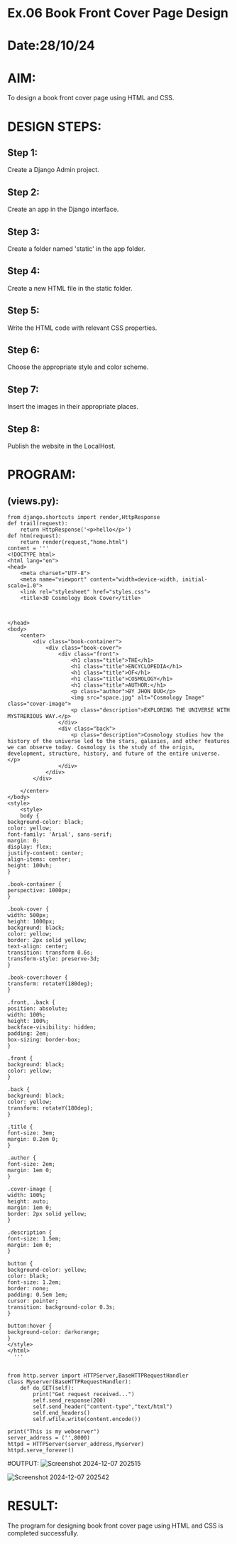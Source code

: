 # Ex.06 Book Front Cover Page Design
# Date:28/10/24
# AIM:
To design a book front cover page using HTML and CSS.

# DESIGN STEPS:
## Step 1:
Create a Django Admin project.

## Step 2:
Create an app in the Django interface.

## Step 3:
Create a folder named 'static' in the app folder.

## Step 4:
Create a new HTML file in the static folder.

## Step 5:
Write the HTML code with relevant CSS properties.

## Step 6:
Choose the appropriate style and color scheme.

## Step 7:
Insert the images in their appropriate places.

## Step 8:
Publish the website in the LocalHost.

# PROGRAM:
## (views.py):
~~~
from django.shortcuts import render,HttpResponse
def trail(request):
    return HttpResponse('<p>hello</p>')
def htm(request):
    return render(request,"home.html")
content = ''' 
<!DOCTYPE html>
<html lang="en">
<head>
    <meta charset="UTF-8">
    <meta name="viewport" content="width=device-width, initial-scale=1.0">
    <link rel="stylesheet" href="styles.css">
    <title>3D Cosmology Book Cover</title>
    
       

</head>
<body>
    <center>
        <div class="book-container">
            <div class="book-cover">
                <div class="front">
                    <h1 class="title">THE</h1>
                    <h1 class="title">ENCYCLOPEDIA</h1>
                    <h1 class="title">OF</h1>
                    <h1 class="title">COSMOLOGY</h1>
                    <h1 class="title">AUTHOR:</h1>
                    <p class="author">BY JHON DUO</p>
                    <img src="space.jpg" alt="Cosmology Image" class="cover-image">
                    <p class="description">EXPLORING THE UNIVERSE WITH MYSTRERIOUS WAY.</p>
                </div>
                <div class="back">
                    <p class="description">Cosmology studies how the history of the universe led to the stars, galaxies, and other features we can observe today. Cosmology is the study of the origin, development, structure, history, and future of the entire universe.</p>
                </div>
            </div>
        </div>
       
    </center>
</body>
<style>
    <style>
    body {
background-color: black;
color: yellow;
font-family: 'Arial', sans-serif;
margin: 0;
display: flex;
justify-content: center;
align-items: center;
height: 100vh;
}

.book-container {
perspective: 1000px;
}

.book-cover {
width: 500px;
height: 1000px;
background: black;
color: yellow;
border: 2px solid yellow;
text-align: center;
transition: transform 0.6s;
transform-style: preserve-3d;
}

.book-cover:hover {
transform: rotateY(180deg);
}

.front, .back {
position: absolute;
width: 100%;
height: 100%;
backface-visibility: hidden;
padding: 2em;
box-sizing: border-box;
}

.front {
background: black;
color: yellow;
}

.back {
background: black;
color: yellow;
transform: rotateY(180deg);
}

.title {
font-size: 3em;
margin: 0.2em 0;
}

.author {
font-size: 2em;
margin: 1em 0;
}

.cover-image {
width: 100%;
height: auto;
margin: 1em 0;
border: 2px solid yellow;
}

.description {
font-size: 1.5em;
margin: 1em 0;
}

button {
background-color: yellow;
color: black;
font-size: 1.2em;
border: none;
padding: 0.5em 1em;
cursor: pointer;
transition: background-color 0.3s;
}

button:hover {
background-color: darkorange;
}
</style>
</html>
  '''


from http.server import HTTPServer,BaseHTTPRequestHandler
class Myserver(BaseHTTPRequestHandler):
    def do_GET(self):
        print("Get request received...")
        self.send_response(200)
        self.send_header("content-type","text/html")
        self.end_headers()
        self.wfile.write(content.encode())

print("This is my webserver")
server_address = ('',8000)
httpd = HTTPServer(server_address,Myserver)
httpd.serve_forever()

~~~

#OUTPUT:
![Screenshot 2024-12-07 202515](https://github.com/user-attachments/assets/35cada16-2ec3-4530-8dbb-b541ea06299d)

 ![Screenshot 2024-12-07 202542](https://github.com/user-attachments/assets/9228dc20-fdf5-4ec0-a1b1-22f88b271b94)


# RESULT:
The program for designing book front cover page using HTML and CSS is completed successfully.
